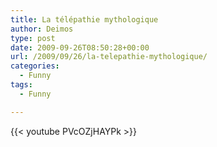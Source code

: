 ```yaml
---
title: La télépathie mythologique
author: Deimos
type: post
date: 2009-09-26T08:50:28+00:00
url: /2009/09/26/la-telepathie-mythologique/
categories:
  - Funny
tags:
  - Funny

---
```


{{< youtube PVcOZjHAYPk >}}
